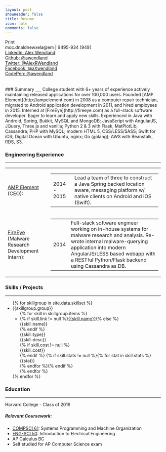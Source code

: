 ```yaml
---
layout: post
showHeader: false
title: Resume
icon: note
comments: false
---
```


<div class="initiate-print-box">
  <a onclick="window.print()" class="button initiate-print">Print</a>
</div>

<div class="print-social-links">
  <span class="obscure">moc.dnaldnewxela@em</span> | <span class="obscure">9495-934 )949(</span></br>
  <a href="http://www.linkedin.com/in/alexrwendland">LinkedIn: Alex Wendland</a></br>
  <a href="https://github.com/awendland/">Github: @awendland</a></br>
  <a href="https://twitter.com/AlexRWendland">Twitter: @AlexRWendland</a></br>
  <a href="https://www.facebook.com/aXwendland">Facebook: @aXwendland</a></br>
  <a href="http://codepen.io/awendland/">CodePen: @awendland</a></br></br></br>
</div>
### Summary
___
College student with 6+ years of experience actively maintaining released applications for over 100,000 users. Founded [AMP Element](http://ampelement.com) in 2008 as a computer repair technician, migrated to Android application development in 2011, and hired employees in 2015. Interned at [FireEye](http://fireeye.com) as a full-stack software developer. Eager to learn and apply new skills. Experienced in Java with Android, Spring, Bukkit, MySQL and MongoDB; JavaScript with AngularJS, JQuery, Three.js and vanilla; Python 2 & 3 with Flask, MatPlotLib, Cassandra; PHP with MySQL; modern HTML 5, CSS/LESS/SASS; Swift for iOS; Digital Ocean with Ubuntu, nginx; Go (golang); AWS with Beanstalk, RDS, S3.

### Engineering Experience
___
<table>
    <tr><td><a href="http://ampelement.com" class="print-link-ib">AMP Element</a> (CEO):</td><td><table>
        <tr><td>2014 - 2015</td><td>Lead a team of three to construct a Java Spring backed location aware, messaging platform w/ native clients on Android and iOS (Swift).</td></tr>
    </table></td></tr>
    <tr><td><a href="http://fireeye.com" class="print-link-ib after-char-padding-left">FireEye</a> (Malware Research Development Intern):</td><td><table>
        <tr><td>2014</td><td>Full-stack software engineer working on in-house systems for malware research and analysis. Re-wrote internal malware-querying application into modern AngularJS/LESS based webapp with a RESTful Python/Flask backend using Cassandra as DB.</td></tr>
    </table></td></tr>
</table>

### Skills / Projects
___

<ul class="skills-list">
{% for skillgroup in site.data.skillset %}
    <li>
        <div class="group-name">{{skillgroup.group}}</div>
        <ul>
        {% for skill in skillgroup.items %}
            <li>
                {% if skill.link != null %}<a class="name" href="{{skill.link}}">{{skill.name}}</a>{% else %}<div class="name">{{skill.name}}</div>{% endif %}
                <div class="type">{{skill.type}}</div>
                <div class="desc">{{skill.desc}}</div>
                {% if skill.cost != null %}<div class="cost" >{{skill.cost}}</div>{% endif %}
                {% if skill.stats != null %}{% for stat in skill.stats %}<div class="stat" >{{stat}}</div>{% endfor %}{% endif %}
            </li>
        {% endfor %}
        </ul>
    </li>
{% endfor %}
</ul>

<!---
### Clubs and Leadership
___
<ul class="clubs-list">
{% for club in site.data.clubs_leadership %}
    <li>
        <div class="position">{{club.position}}</div>
        <a class="name print-link-nl" href="{{club.link}}">{{club.name}}</a>
        <div class="time">{{club.time}}</div>
        <div class="desc">{{club.desc}}</div>
    </li>
{% endfor %}
</ul>
-->

### Education
___
Harvard College - Class of 2019

##### Relevant Coursework:

  * [COMPSCI 61](http://cs61.seas.harvard.edu/): Systems Programming and Machine Organization
  * [ENG-SCI 50](http://isites.harvard.edu/course/colgsas-4499): Introduction to Electrical Engineering
  * AP Calculus BC
  * Self studied for AP Computer Science exam
